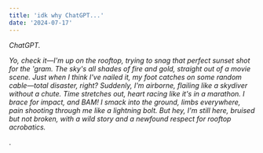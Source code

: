 ```yaml
---
title: 'idk why ChatGPT...'
date: '2024-07-17'
---
```


*ChatGPT.*

*Yo, check it—I'm up on the rooftop, trying to snag that perfect sunset shot for the 'gram. The sky's all shades of fire and gold, straight out of a movie scene. Just when I think I've nailed it, my foot catches on some random cable—total disaster, right? Suddenly, I'm airborne, flailing like a skydiver without a chute. Time stretches out, heart racing like it's in a marathon. I brace for impact, and BAM! I smack into the ground, limbs everywhere, pain shooting through me like a lightning bolt. But hey, I'm still here, bruised but not broken, with a wild story and a newfound respect for rooftop acrobatics.*



.


